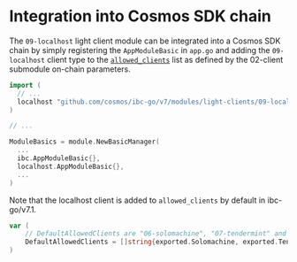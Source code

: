 <!--
order: 2
-->

# Integration into Cosmos SDK chain

The `09-localhost` light client module can be integrated into a Cosmos SDK chain by simply registering the `AppModuleBasic` in `app.go` and adding the `09-localhost` client type to the [`allowed_clients`](https://github.com/cosmos/ibc-go/blob/v7.0.0-rc0/proto/ibc/core/client/v1/client.proto#L102) list as defined by the 02-client submodule on-chain parameters.

```go
import (
  // ...
  localhost "github.com/cosmos/ibc-go/v7/modules/light-clients/09-localhost"
)

// ...

ModuleBasics = module.NewBasicManager(
  ...
  ibc.AppModuleBasic{},
  localhost.AppModuleBasic{},
  ...
)
```

Note that the localhost client is added to `allowed_clients` by default in ibc-go/v7.1.

```go
var (
    // DefaultAllowedClients are "06-solomachine", "07-tendermint" and "09-localhost"
    DefaultAllowedClients = []string{exported.Solomachine, exported.Tendermint, exported.Localhost}
)
```